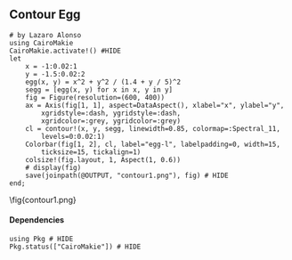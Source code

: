 <!--This file was generated, do not modify it.-->
## Contour Egg

````julia:ex1
# by Lazaro Alonso
using CairoMakie
CairoMakie.activate!() #HIDE
let
    x = -1:0.02:1
    y = -1.5:0.02:2
    egg(x, y) = x^2 + y^2 / (1.4 + y / 5)^2
    segg = [egg(x, y) for x in x, y in y]
    fig = Figure(resolution=(600, 400))
    ax = Axis(fig[1, 1], aspect=DataAspect(), xlabel="x", ylabel="y",
        xgridstyle=:dash, ygridstyle=:dash,
        xgridcolor=:grey, ygridcolor=:grey)
    cl = contour!(x, y, segg, linewidth=0.85, colormap=:Spectral_11,
        levels=0:0.02:1)
    Colorbar(fig[1, 2], cl, label="egg-l", labelpadding=0, width=15,
        ticksize=15, tickalign=1)
    colsize!(fig.layout, 1, Aspect(1, 0.6))
    # display(fig)
    save(joinpath(@OUTPUT, "contour1.png"), fig) # HIDE
end;
````

\fig{contour1.png}

#### Dependencies

````julia:ex2
using Pkg # HIDE
Pkg.status(["CairoMakie"]) # HIDE
````


